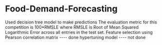 # Food-Demand-Forecasting
Used decision tree model to make predictions
The evaluation metric for this competition is 100*RMSLE where RMSLE is Root of Mean Squared Logarithmic Error
across all entries in the test set.
Feature selection using Pearson correlation matrix ---- done
hypertuning model ---- not done
